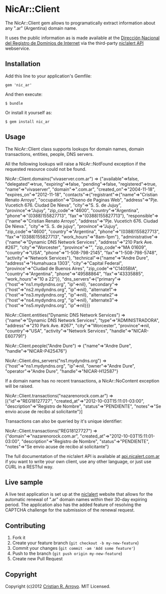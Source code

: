 # NicAr::Client

The NicAr::Client gem allows to programatically extract information about any ".ar" (Argentina) domain name. 

It uses the public information as is made available at the [Dirección Nacional del Registro de Dominios de Internet](http://www.nic.ar) via the third-party [nic!alert API](http://api.nicalert.com.ar) webservice.

## Installation

Add this line to your application's Gemfile:

    gem 'nic_ar'

And then execute:

    $ bundle

Or install it yourself as:

    $ gem install nic_ar

## Usage

The NicAr::Client class supports lookups for domain names, domain transactions, entities, people, DNS servers.

All the following lookups will raise a NicAr::NotFound exception if the requested resource could not be found.

  NicAr::Client.domains("vivaserver.com.ar")
  => {"available"=>false, "delegated"=>true, "expiring"=>false, "pending"=>false, "registered"=>true, "name"=>"vivaserver", "domain"=>".com.ar", "created_on"=>"2004-11-18", "expires_on"=>"2012-11-18", "contacts"=>{"registrant"=>{"name"=>"Cristian Renato Arroyo", "occupation"=>"Diseno de Paginas Web", "address"=>"Pje. Vucetich 676. Ciudad De Nieva", "city"=>"S. S. de Jujuy", "province"=>"Jujuy", "zip_code"=>"4600", "country"=>"Argentina", "phone"=>"(0388)155827713", "fax"=>"(0388)155827713"}, "responsible"=>{"name"=>"Cristian Renato Arroyo", "address"=>"Pje. Vucetich 676. Ciudad De Nieva.", "city"=>"S. S. de jujuy", "province"=>"Jujuy", "zip_code"=>"4600", "country"=>"Argentina", "phone"=>"(0388)155827713", "fax"=>"(0388)155827713", "work_hours"=>"8am-1pm"}, "administrative"=>{"name"=>"Dynamic DNS Network Services", "address"=>"210 Park Ave. #267", "city"=>"Worcester", "province"=>"", "zip_code"=>"MA 01609", "country"=>"USA", "phone"=>"1-508-798-2145", "fax"=>"1-508-798-5748", "activity"=>"Network Services"}, "technical"=>{"name"=>"Andre Dure", "address"=>"Humahuaca 1303", "city"=>"Capital Federal", "province"=>"Ciudad de Buenos Aires", "zip_code"=>"C1405BIA", "country"=>"Argentina", "phone"=>"49588864", "fax"=>"43335885", "work_hours"=>"10 a 22"}}, "dns_servers"=>{"primary"=>{"host"=>"ns1.mydyndns.org", "ip"=>nil}, "secondary"=>{"host"=>"ns2.mydyndns.org", "ip"=>nil}, "alternate1"=>{"host"=>"ns3.mydyndns.org", "ip"=>nil}, "alternate2"=>{"host"=>"ns4.mydyndns.org", "ip"=>nil}, "alternate3"=>{"host"=>"ns5.mydyndns.org", "ip"=>nil}}}

  NicAr::Client.entities("Dynamic DNS Network Services")
  => {"name"=>"Dynamic DNS Network Services", "type"=>"ADMINISTRADORA", "address"=>"210 Park Ave. #267", "city"=>"Worcester", "province"=>nil, "country"=>"USA", "activity"=>"Network Services", "handle"=>"NICAR-E607791"}

  NicAr::Client.people("Andre Dure")
  => {"name"=>"Andre Dure", "handle"=>"NICAR-P425476"}

  NicAr::Client.dns_servers("ns1.mydyndns.org")
  => {"host"=>"ns1.mydyndns.org", "ip"=>nil, "owner"=>"Andre Dure", "operator"=>"Andre Dure", "handle"=>"NICAR-H12587"}

If a domain name has no recent transactions, a NicAr::NoContent exception will be raised.

  NicAr::Client.transactions("nazarenorock.com.ar")
  => [{"id"=>"REG18127727", "created_at"=>"2012-10-03T15:11:01-03:00", "description"=>"Registro de Nombre", "status"=>"PENDIENTE", "notes"=>"Se envio acuse de recibo al solicitante"}]

Transactions can also be queried by it's unique identifier:

  NicAr::Client.transactions("REG18127727")
  => {"domain"=>"nazarenorock.com.ar", "created_at"=>"2012-10-03T15:11:01-03:00", "description"=>"Registro de Nombre", "status"=>"PENDIENTE", "notes"=>"Se envio acuse de recibo al solicitante"}

The full documentation of the nic!alert API is available at [api.nicalert.com.ar](http://api.nicalert.com.ar) if you want to write your own client, use any other language, or just use CURL in a RESTful way.

## Live sample

A live test application is set up at the [nic!alert](http://www.nicalert.com.ar) website that allows for the automatic renewal of ".ar" domain names within their 30-day expiring period. The application also has the added feature of resolving the CAPTCHA challenge for the submission of the renewal request.

## Contributing

1. Fork it
2. Create your feature branch (`git checkout -b my-new-feature`)
3. Commit your changes (`git commit -am 'Add some feature'`)
4. Push to the branch (`git push origin my-new-feature`)
5. Create new Pull Request

## Copyright

Copyright (c)2012 [Cristian R. Arroyo](mailto:cristian.arroyo@vivasserver.com). MIT Licensed.
